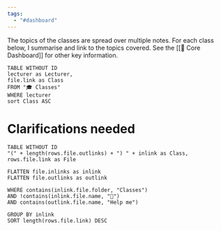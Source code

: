 ```yaml
---
tags:
  - "#dashboard"
---
```

The topics of the classes are spread over multiple notes. For each class below, I summarise and link to the topics covered.
See the [[🦅 Core Dashboard]] for other key information.

```dataview
TABLE WITHOUT ID
lecturer as Lecturer,
file.link as Class
FROM "🎓 Classes"
WHERE lecturer
sort Class ASC
```

# Clarifications needed

```dataview
TABLE WITHOUT ID
"(" + length(rows.file.outlinks) + ") " + inlink as Class,
rows.file.link as File

FLATTEN file.inlinks as inlink
FLATTEN file.outlinks as outlink

WHERE contains(inlink.file.folder, "Classes")
AND !contains(inlink.file.name, "🦅")
AND contains(outlink.file.name, "Help me")

GROUP BY inlink
SORT length(rows.file.link) DESC
```
